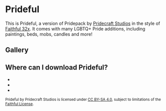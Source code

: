 <!-- Copyright (c) 2023-2024 Pridecraft Studios & contributors
	 SPDX-License-Identifier: CC-BY-SA-4.0
	 https://git.pridecraft.gay/website/blob/HEAD/LICENSE-CC-BY-SA-4.0 -->
<script lang="ts">
import Badge from '$lib/components/BadgeRaw.svelte';
import Badges from '$lib/components/Badges.svelte';
import Picture from '$lib/components/Picture.svelte';
import DynPicture from '$lib/components/DynPicture.svelte';
import YouTube from '$lib/components/YouTube.svelte';

import { Modrinth, CurseForge, GitHubDownloads, GitHubCommits } from '$lib/shields';
import { Who, Socials, Donate, WwpMusic } from '$lib/boilerplate';

</script>

<!-- Cuties -->

# Prideful

<aside class="shields">
<Modrinth modid="prideful"/>
<CurseForge modid="prideful" type="texture-packs" projectid="1145806"/>
<GitHubDownloads modid="prideful" />
<GitHubCommits modid="prideful" />
</aside>

This is Prideful, a version of Pridepack by [Pridecraft Studios] in the style of [Faithful 32x].
It comes with many LGBTQ+ Pride additions, including paintings, beds, mobs, candles and more!

<Donate/>

## Gallery

<p class="gallery prioritize-2">

<YouTube id="ZyazvpZAmGU" title="Pridepack Trailer on YouTube." />

<Picture name="pridepack/banner" order="avif" original="avif"
	alt="The Prideful banner, featuring a rainbow bed, a bii, an aroace axolotl, a sleeping fox,
		chiseled bookshelves with rainbow-colored books, and a gay flag painting."
/>

<DynPicture name="bookshelves" fallback="jpeg" fallbackSize="3840x2160" original order="avif"
	alt="Pride-themed chiseled bookshelves, candles and biis surrounding an enchanting table in a lush cave."
/>

<DynPicture name="aquarium" fallback="jpeg" fallbackSize="3840x2160" original order="avif"
	alt="Trans, lesbian, progress and aroace themed axolotls in an aquarium,
		featuring pride, lesbian and asexual flag paintings to the left."
/>

<DynPicture name="gallery" fallback="jpeg" fallbackSize="3840x2160" original order="avif"
	alt="A gallery featuring the pansexual, progress, rainbow and bisexual pride flags, along with an ally flag."
/>

<DynPicture name="foxes" fallback="jpeg" fallbackSize="3840x2160" original order="avif"
	alt="Two foxes in front of a fire place,
		one of which is sleeping while the other is wearing pink &amp; white striped thigh-high socks."
/>

<DynPicture name="bedroom" fallback="jpeg" fallbackSize="3840x2160" original order="avif"
	alt="A bedroom featuring pride-themed candles and bed, with a sniffer peeking in."
/>

</p>

<Who/>

## Where can I download Prideful?

<ul class="badges">
<li><Badge id="modrinth" rel="me" link="https://modrinth.com/resourcepack/prideful" ext="svg" head="Available on" name="Modrinth"/></li>
<li><Badge id="curseforge" rel="me" link="https://www.curseforge.com/minecraft/texture-packs/prideful" ext="svg" head="Available on" name="CurseForge"/></li>
<li><Badge id="github" rel="me" link="https://github.com/Pridecraft-Studios/prideful" ext="svg" head="Available on" name="GitHub"/></li>
</ul>

<small>

Prideful by Pridecraft Studios is licensed under [CC BY-SA 4.0](https://creativecommons.org/licenses/by-sa/4.0/),
subject to limitations of the [Faithful License](https://git.pridecraft.gay/prideful/blob/main/FAITHFUL-LICENSE).

<WwpMusic />
</small>

<Socials/>

[Pridecraft Studios]: /
[Faithful 32x]: https://faithfulpack.net/downloads#Faithful%2032x
